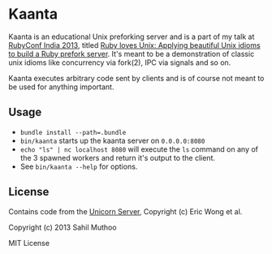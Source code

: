# Kaanta

Kaanta is an educational Unix preforking server and is a part of my talk at [RubyConf India 2013](http://rubyconfindia.org/2013/), titled [Ruby loves Unix: Applying beautiful Unix idioms to build a Ruby prefork server](http://lanyrd.com/2013/rubyconfindia/schdhk/). It's meant to be a demonstration of classic unix idioms like concurrency via fork(2), IPC via signals and so on.

Kaanta executes arbitrary code sent by clients and is of course not meant to be used for anything important.

## Usage
- `bundle install --path=.bundle`
- `bin/kaanta` starts up the kaanta server on `0.0.0.0:8080`
- `echo "ls" | nc localhost 8080` will execute the `ls` command on any of the 3 spawned workers and return it's output to the client.
- See `bin/kaanta --help` for options.

## License

Contains code from the [Unicorn Server](http://unicorn.bogomips.org/ "Unicorn Server"), Copyright (c) Eric Wong et al.

Copyright (c) 2013 Sahil Muthoo

MIT License